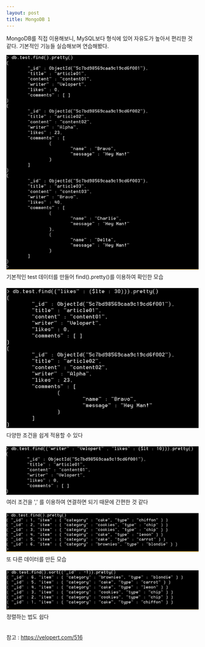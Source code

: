 ```yaml
---
layout: post
title: MongoDB 1
---
```


MongoDB를 직접 이용해보니, MySQL보다 형식에 있어 자유도가 높아서 편리한 것 같다.
기본적인 기능들 실습해보며 연습해봤다.



<img src="../images/mongodb1.PNG"  />
<div style="height : 5px;"></div>
기본적인 test 데이터를 만들어 find().pretty()를 이용하여 확인한 모습
<div style="height : 20px;"></div>


<img src="../images/mongodb2.PNG"  />
<div style="height : 5px;"></div>
다양한 조건을 쉽게 적용할 수 있다
<div style="height : 20px;"></div>


<img src="../images/mongodb3.PNG"  />
<div style="height : 5px;"></div>
여러 조건을 ',' 를 이용하여 연결하면 되기 때문에 간편한 것 같다
<div style="height : 20px;"></div>


<img src="../images/mongodb4.PNG"  />
<div style="height : 5px;"></div>
또 다른 데이터를 만든 모습
<div style="height : 20px;"></div>


<img src="../images/mongodb5.PNG"  />
<div style="height : 5px;"></div>
정렬하는 법도 쉽다
<div style="height : 20px;"></div>



참고 : https://velopert.com/516
 